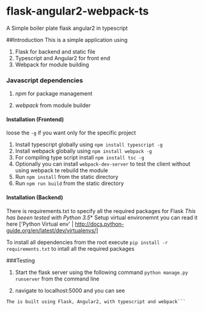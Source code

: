 # flask-angular2-webpack-ts
A Simple boiler plate flask angular2 in typescript

##Introduction
This is a simple application using 
1) Flask for backend and static file 
2) Typescript and Angular2 for front end
3) Webpack for module building

### Javascript dependencies
1. *npm* for package management
2) *webpack* from module builder

#### Installation (Frontend)
loose the ```-g``` if you want only for the specific project
1. Install typescript globally using ```npm install typescript -g```
2. Install webpack globally using ```npm install webpack -g```  
3. For compiling type script install ```npm install tsc -g``` 
4. Optionally you can install ```webpack-dev-server``` to test the client without using webpack te rebuild the module
5. Run ```npm install``` from the static directory
6. Run ```npm run build``` from the static directory

#### Installation (Backend)
There is requirements.txt to specify all the required packages for Flask
*This has beeen tested with *Python 3.5***
Setup virtual environemnt you can read it here ['Python Virtual env' | http://docs.python-guide.org/en/latest/dev/virtualenvs/]

To install all dependencies from the root execute ```pip install -r requirements.txt``` to intall all the required packages

###Testing
1. Start the flask server using the following command ```python manage.py runserver``` from the command line
2) navigate to localhost:5000 and you can see 
```Angular 2 Running in Flask
The is built using Flask, Angular2, with typescript and webpack```

